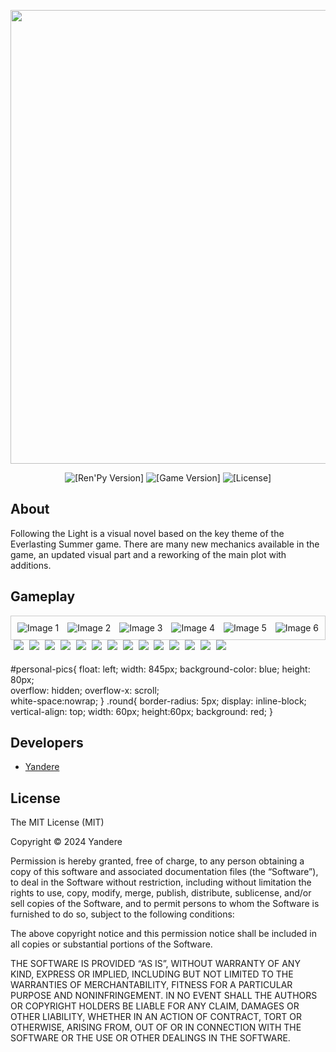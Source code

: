 <p align="center">
 <img src="https://i.imgur.com/B2GEsgB.png" width="726" length="2000">
</p>

<p align="center">
 <img src="https://img.shields.io/badge/Ren'Py-7.4.11-grin" alt="[Ren'Py Version]">
 <img src="https://img.shields.io/badge/Follow_the_light-1.6-pink" alt="[Game Version]">
 <img src="https://img.shields.io/badge/License-MIT-blue" alt="[License]">
</p>

## About

Following the Light is a visual novel based on the key theme of the Everlasting Summer game. There are many new mechanics available in the game, an updated visual part and a reworking of the main plot with additions.

## Gameplay

<div class="viewport" style="overflow-x: auto; white-space: nowrap; border: 1px solid #ccc; padding: 10px;">
    <div class="itemContainer" style="display: inline-block;">
        <div class="item" style="display: inline-block; margin-right: 10px;"><img src="https://i.imgur.com/B2GEsgB.png" alt="Image 1"></div>
        <div class="item" style="display: inline-block; margin-right: 10px;"><img src="https://i.imgur.com/B2GEsgB.png" alt="Image 2"></div>
        <div class="item" style="display: inline-block; margin-right: 10px;"><img src="https://i.imgur.com/B2GEsgB.png" alt="Image 3"></div>
        <div class="item" style="display: inline-block; margin-right: 10px;"><img src="https://i.imgur.com/B2GEsgB.png" alt="Image 4"></div>
        <div class="item" style="display: inline-block; margin-right: 10px;"><img src="https://i.imgur.com/B2GEsgB.png" alt="Image 5"></div>
        <div class="item" style="display: inline-block; margin-right: 10px;"><img src="https://i.imgur.com/B2GEsgB.png" alt="Image 6"></div>
    </div>
</div>
<div id='personal-pics'>
    <img src='https://avatanplus.com/files/resources/mid/574ac612b2daa154fc15b92d.png'style='margin-left:5px;margin-bottom:5px;' class='round'>
    <img src='https://avatanplus.com/files/resources/mid/574ac612b2daa154fc15b92d.png'style='margin-left:5px;margin-bottom:5px;' class='round'>
    <img src='https://avatanplus.com/files/resources/mid/574ac612b2daa154fc15b92d.png'style='margin-left:5px;margin-bottom:5px;' class='round'>
    <img src='https://avatanplus.com/files/resources/mid/574ac612b2daa154fc15b92d.png'style='margin-left:5px;margin-bottom:5px;' class='round'>
    <img src='https://avatanplus.com/files/resources/mid/574ac612b2daa154fc15b92d.png'style='margin-left:5px;margin-bottom:5px;' class='round'>
    <img src='https://avatanplus.com/files/resources/mid/574ac612b2daa154fc15b92d.png'style='margin-left:5px;margin-bottom:5px;' class='round'>
    <img src='https://avatanplus.com/files/resources/mid/574ac612b2daa154fc15b92d.png'style='margin-left:5px;margin-bottom:5px;' class='round'>
    <img src='https://avatanplus.com/files/resources/mid/574ac612b2daa154fc15b92d.png'style='margin-left:5px;margin-bottom:5px;' class='round'>
    <img src='https://avatanplus.com/files/resources/mid/574ac612b2daa154fc15b92d.png'style='margin-left:5px;margin-bottom:5px;' class='round'>
    <img src='https://avatanplus.com/files/resources/mid/574ac612b2daa154fc15b92d.png'style='margin-left:5px;margin-bottom:5px;' class='round'>
    <img src='https://avatanplus.com/files/resources/mid/574ac612b2daa154fc15b92d.png'style='margin-left:5px;margin-bottom:5px;' class='round'>
    <img src='https://avatanplus.com/files/resources/mid/574ac612b2daa154fc15b92d.png'style='margin-left:5px;margin-bottom:5px;' class='round'>
    <img src='https://avatanplus.com/files/resources/mid/574ac612b2daa154fc15b92d.png'style='margin-left:5px;margin-bottom:5px;' class='round'>
    <img src='https://avatanplus.com/files/resources/mid/574ac612b2daa154fc15b92d.png'style='margin-left:5px;margin-bottom:5px;' class='round'>
</div>

#personal-pics{
    float: left;
    width: 845px;
    background-color: blue;
    height: 80px;        
    overflow: hidden;
    overflow-x: scroll;    
    white-space:nowrap;
}
.round{
    border-radius: 5px;
    display: inline-block;
    vertical-align: top;
    width: 60px;
    height:60px;
    background: red;
}





## Developers

- [Yandere](https://github.com/yangasai)

## License

The MIT License (MIT)

Copyright © 2024 Yandere


Permission is hereby granted, free of charge, to any person obtaining a copy
of this software and associated documentation files (the “Software”), to deal
in the Software without restriction, including without limitation the rights
to use, copy, modify, merge, publish, distribute, sublicense, and/or sell
copies of the Software, and to permit persons to whom the Software is
furnished to do so, subject to the following conditions:

The above copyright notice and this permission notice shall be included in
all copies or substantial portions of the Software.

THE SOFTWARE IS PROVIDED “AS IS”, WITHOUT WARRANTY OF ANY KIND, EXPRESS OR
IMPLIED, INCLUDING BUT NOT LIMITED TO THE WARRANTIES OF MERCHANTABILITY,
FITNESS FOR A PARTICULAR PURPOSE AND NONINFRINGEMENT. IN NO EVENT SHALL THE
AUTHORS OR COPYRIGHT HOLDERS BE LIABLE FOR ANY CLAIM, DAMAGES OR OTHER
LIABILITY, WHETHER IN AN ACTION OF CONTRACT, TORT OR OTHERWISE, ARISING FROM,
OUT OF OR IN CONNECTION WITH THE SOFTWARE OR THE USE OR OTHER DEALINGS IN
THE SOFTWARE.
